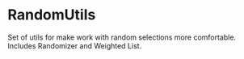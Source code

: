 # RandomUtils
Set of utils for make work with random selections more comfortable. Includes Randomizer and Weighted List.
